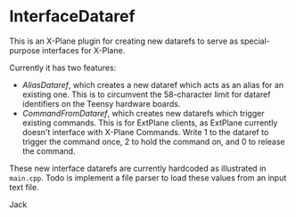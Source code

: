 InterfaceDataref
================

This is an X-Plane plugin for creating new datarefs to serve as special-purpose interfaces for X-Plane.

Currently it has two features:

 - *AliasDataref*, which creates a new dataref which acts as an alias for an existing one. This is to circumvent the 58-character limit for dataref identifiers on the Teensy hardware boards. 
 - *CommandFromDataref*, which creates new datarefs which trigger existing commands. This is for ExtPlane clients, as ExtPlane currently doesn't interface with X-Plane Commands. Write 1 to the dataref to trigger the command once, 2 to hold the command on, and 0 to release the command.

These new interface datarefs are currently hardcoded as illustrated in `main.cpp`. Todo is implement a file parser to load these values from an input text file.
 
Jack